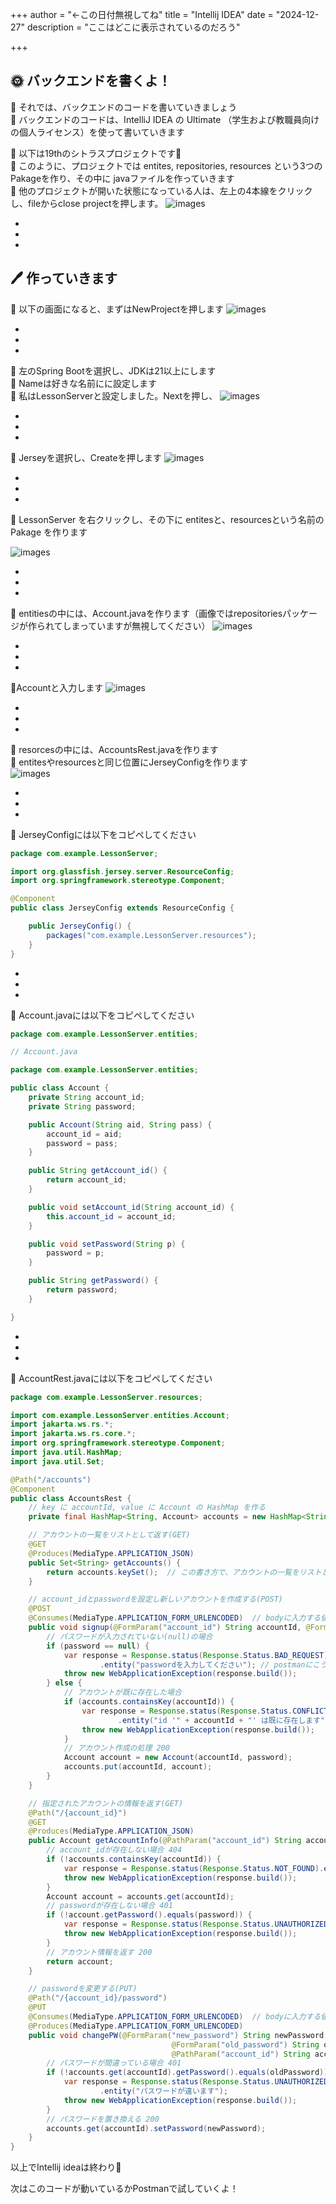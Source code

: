+++
author = "←この日付無視してね"
title = "Intellij IDEA"
date = "2024-12-27"
description = "ここはどこに表示されているのだろう"

+++

## 🌞 **バックエンドを書くよ！**  
🌷 それでは、バックエンドのコードを書いていきましょう  
🌷 バックエンドのコードは、IntelliJ IDEA の Ultimate （学生および教職員向けの個人ライセンス）を使って書いていきます    

🌷 以下は19thのシトラスプロジェクトです🍊  
🌷 このように、プロジェクトでは entites, repositories, resources という3つのPakageを作り、その中に 	javaファイルを作っていきます  
🌷 他のプロジェクトが開いた状態になっている人は、左上の4本線をクリックし、fileからclose projectを押します。
![images](/images/in.png)  

-  
-  
-  
## 🖊 作っていきます  
🌷 以下の画面になると、まずはNewProjectを押します
![images](/images/in0.png)

-  
-  
-  
🌷 左のSpring Bootを選択し、JDKは21以上にします  
🌷 Nameは好きな名前にに設定します  
🌷 私はLessonServerと設定しました。Nextを押し、
![images](/images/in1.png)

-  
-  
-  
🌷 Jerseyを選択し、Createを押します
![images](/images/in2.png)

-  
-  
-  

🌷 LessonServer を右クリックし、その下に entitesと、resourcesという名前の Pakage を作ります  

![images](/images/in4.png)

-  
-  
-  
🌷 entitiesの中には、Account.javaを作ります（画像ではrepositoriesパッケージが作られてしまっていますが無視してください）
![images](/images/in5.png)

-  
-  
-  
🌷Accountと入力します
![images](/images/in6.png)

-  
-  
-  
🌷 resorcesの中には、AccountsRest.javaを作ります    
🌷 entitesやresourcesと同じ位置にJerseyConfigを作ります  
![images](/images/in7.png)

-  
-  
-  
🌷 JerseyConfigには以下をコピペしてください  
```java
package com.example.LessonServer;

import org.glassfish.jersey.server.ResourceConfig;
import org.springframework.stereotype.Component;

@Component
public class JerseyConfig extends ResourceConfig {

    public JerseyConfig() {
        packages("com.example.LessonServer.resources");
    }
}  
```

-  
-  
-  
🌷 Account.javaには以下をコピペしてください
```java
package com.example.LessonServer.entities;

// Account.java

package com.example.LessonServer.entities;

public class Account {
    private String account_id;
    private String password;

    public Account(String aid, String pass) {
        account_id = aid;
        password = pass;
    }

    public String getAccount_id() {
        return account_id;
    }

    public void setAccount_id(String account_id) {
        this.account_id = account_id;
    }

    public void setPassword(String p) {
        password = p;
    }

    public String getPassword() {
        return password;
    }

}

```

-  
-  
-  
🌷 AccountRest.javaには以下をコピペしてください
```java
package com.example.LessonServer.resources;

import com.example.LessonServer.entities.Account;
import jakarta.ws.rs.*;
import jakarta.ws.rs.core.*;
import org.springframework.stereotype.Component;
import java.util.HashMap;
import java.util.Set;

@Path("/accounts")
@Component
public class AccountsRest {
    // key に accountId, value に Account の HashMap を作る
    private final HashMap<String, Account> accounts = new HashMap<String, Account>();

    // アカウントの一覧をリストとして返す(GET)
    @GET
    @Produces(MediaType.APPLICATION_JSON)
    public Set<String> getAccounts() {
        return accounts.keySet();  // この書き方で、アカウントの一覧をリストとして返せる
    }

    // account_idとpasswordを設定し新しいアカウントを作成する(POST)
    @POST
    @Consumes(MediaType.APPLICATION_FORM_URLENCODED)  // bodyに入力する値がある時
    public void signup(@FormParam("account_id") String accountId, @FormParam("password") String password) {
        // パスワードが入力されていない(null)の場合
        if (password == null) {
            var response = Response.status(Response.Status.BAD_REQUEST) // 404
                    .entity("passwordを入力してください"); // postmanにこう表示される
            throw new WebApplicationException(response.build());
        } else {
            // アカウントが既に存在した場合
            if (accounts.containsKey(accountId)) {
                var response = Response.status(Response.Status.CONFLICT)  // 409
                        .entity("id '" + accountId + "' は既に存在します");  // postmanにこう表示される
                throw new WebApplicationException(response.build());
            }
            // アカウント作成の処理 200
            Account account = new Account(accountId, password);
            accounts.put(accountId, account);
        }
    }

    // 指定されたアカウントの情報を返す(GET)
    @Path("/{account_id}")
    @GET
    @Produces(MediaType.APPLICATION_JSON)
    public Account getAccountInfo(@PathParam("account_id") String accountId, @QueryParam("password") String password) {
        // account_idが存在しない場合 404
        if (!accounts.containsKey(accountId)) {
            var response = Response.status(Response.Status.NOT_FOUND).entity("IDが存在しません");
            throw new WebApplicationException(response.build());
        }
        Account account = accounts.get(accountId);
        // passwordが存在しない場合 401
        if (!account.getPassword().equals(password)) {
            var response = Response.status(Response.Status.UNAUTHORIZED).entity("パスワードが間違っています");
            throw new WebApplicationException(response.build());
        }
        // アカウント情報を返す 200
        return account;
    }

    // passwordを変更する(PUT)
    @Path("/{account_id}/password")
    @PUT
    @Consumes(MediaType.APPLICATION_FORM_URLENCODED)  // bodyに入力する値がある時
    @Produces(MediaType.APPLICATION_FORM_URLENCODED)
    public void changePW(@FormParam("new_password") String newPassword,
                                    @FormParam("old_password") String oldPassword,
                                    @PathParam("account_id") String accountId) {
        // パスワードが間違っている場合 401
        if (!accounts.get(accountId).getPassword().equals(oldPassword)) {
            var response = Response.status(Response.Status.UNAUTHORIZED)
                    .entity("パスワードが違います");
            throw new WebApplicationException(response.build());
        }
        // パスワードを置き換える 200
        accounts.get(accountId).setPassword(newPassword);
    }
}

```

以上でIntellij ideaは終わり🎉

次はこのコードが動いているかPostmanで試していくよ！